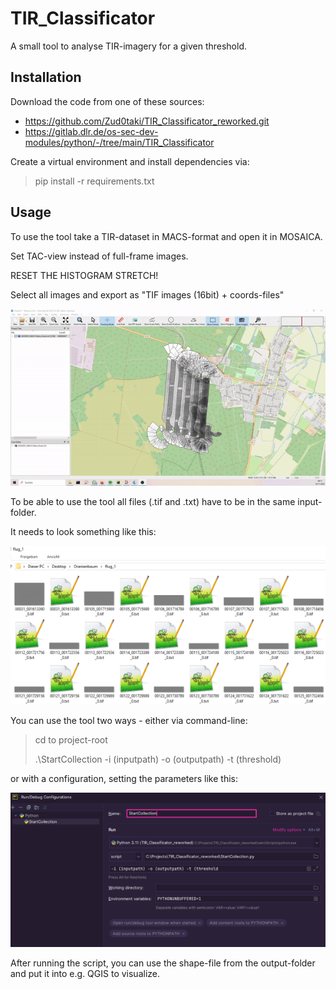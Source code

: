# **TIR_Classificator**

A small tool to analyse TIR-imagery for a given threshold.

## Installation

Download the code from one of these sources:
* https://github.com/Zud0taki/TIR_Classificator_reworked.git
* https://gitlab.dlr.de/os-sec-dev-modules/python/-/tree/main/TIR_Classificator

Create a virtual environment and install dependencies via:
 > pip install -r requirements.txt

## Usage

To use the tool take a TIR-dataset in MACS-format and open it in MOSAICA.

Set TAC-view instead of full-frame images.

RESET THE HISTOGRAM STRETCH!

Select all images and export as "TIF images (16bit) + coords-files"

![Mosaica Operation](additional_files/mosaica_operation.gif)

To be able to use the tool all files (.tif and .txt) have to be in the same input-folder.

It needs to look something like this:

![image of a configuration](additional_files/input_folder.png)

You can use the tool two ways - either via command-line:
> cd to project-root
>
> .\StartCollection -i (inputpath) -o (outputpath) -t (threshold)

or with a configuration, setting the parameters like this:

![image of a configuration](additional_files/run_config.png)

After running the script, you can use the shape-file from the output-folder and put it into e.g. QGIS to visualize.


